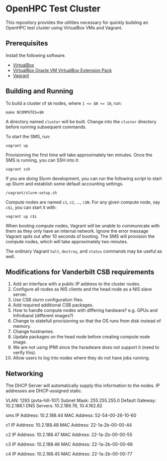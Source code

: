 # OpenHPC Test Cluster

This repository provides the utilities necessary for quickly building an OpenHPC
test cluster using VirtualBox VMs and Vagrant.

## Prerequisites

Install the following software.

- [VirtualBox](https://www.virtualbox.org/wiki/Downloads)
- [VirtualBox Oracle VM VirtualBox Extension Pack](https://www.virtualbox.org/wiki/Downloads)
- [Vagrant](https://www.vagrantup.com/)

## Building and Running

To build a cluster of `$N` nodes, where `1 <= $N <= 10`, run:

    make NCOMPUTES=$N

A directory named `cluster` will be built. Change into the `cluster` directory
before running subsequent commands.

To start the SMS, run:

    vagrant up

Provisioning the first time will take approximately ten minutes. Once the SMS is
running, you can SSH into it:

    vagrant ssh

If you are doing Slurm development, you can run the following script to start up
Slurm and establish some default accounting settings.

    /vagrant/slurm-setup.sh

Compute nodes are named `c1`, `c2`, ..., `c$N`. For any given compute node, say
`c$i`, you can start it with:

    vagrant up c$i

When booting compute nodes, Vagrant will be unable to communicate with them as
they only have an internal network. Ignore the error message Vagrant spits out
after 10 seconds of booting. The SMS will provision the compute nodes, which
will take approximately two minutes.

The ordinary Vagrant `halt`, `destroy`, and `status` commands may be useful as
well.

## Modifications for Vanderbilt CSB requirements

1. Add an interface with a public IP address to the cluster nodes.
2. Configure all nodes as NIS clients and the head node as a NIS slave server.
3. Use CSB slurm configuration files.
4. Add required additional CSB packages.
5. How to handle compute nodes with differing hardware?  e.g. GPUs and Infiniband (different images?)
7. Change to statefull provisioning so that the OS runs from disk instead of memory.
8. Change hostnames.
9. Update packages on the head node before creating compute node image.
10. We are not using IPMI since the hsradware does not support it (need to verify this).
11. Allow users to log into nodes where they do not have jobs running.

## Networking

The DHCP Server will automatically supply this information to the nodes.  IP addresses are DHCP-assigned static.

  VLAN:             1293 (pvta-hill-107)
  Subnet Mask:      255.255.255.0
  Default Gateway:  10.2.188.1
  DNS Servers:      10.2.189.78, 10.4.162.82

sms
  IP Address:   10.2.188.44
  MAC Address:  52-54-00-26-10-60
  
c1
  IP Address:   10.2.188.48
  MAC Address:  22-1a-2b-00-00-44

c2
  IP Address:   10.2.188.47
  MAC Address:  22-1a-2b-00-00-55

c3
  IP Address:   10.2.188.46
  MAC Address:  22-1a-2b-00-00-66

c4
  IP Address:   10.2.188.45
  MAC Address:  22-1a-2b-00-00-77



